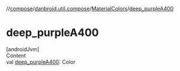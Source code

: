 //[compose](../../../index.md)/[danbroid.util.compose](../index.md)/[MaterialColors](index.md)/[deep_purpleA400](deep_purple-a400.md)



# deep_purpleA400  
[androidJvm]  
Content  
val [deep_purpleA400](deep_purple-a400.md): Color  




